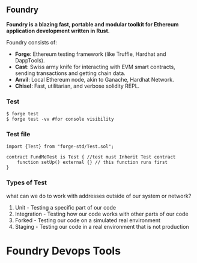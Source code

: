 ## Foundry

**Foundry is a blazing fast, portable and modular toolkit for Ethereum application development written in Rust.**

Foundry consists of:

- **Forge**: Ethereum testing framework (like Truffle, Hardhat and DappTools).
- **Cast**: Swiss army knife for interacting with EVM smart contracts, sending transactions and getting chain data.
- **Anvil**: Local Ethereum node, akin to Ganache, Hardhat Network.
- **Chisel**: Fast, utilitarian, and verbose solidity REPL.

### Test

```shell
$ forge test
$ forge test -vv #for console visibility
```

### Test file

```solidity
import {Test} from "forge-std/Test.sol";

contract FundMeTest is Test { //test must Inherit Test contract
    function setUp() external {} // this function runs first
}

```

### Types of Test
what can we do to work with addresses outside of our system or network?

1) Unit - Testing a specific part of our code
2) Integration - Testing how our code works with other parts of our code
3) Forked - Testing our code on a simulated real environment
4) Staging - Testing our code in a real environment that is not production


# Foundry Devops Tools